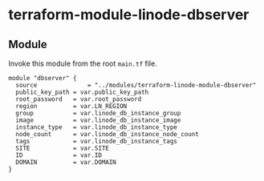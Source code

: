 # terraform-module-linode-dbserver

## Module

Invoke this module from the root `main.tf` file.

```hcl
module "dbserver" {
  source              = "../modules/terraform-linode-module-dbserver"
  public_key_path = var.public_key_path
  root_password   = var.root_password
  region          = var.LN_REGION
  group           = var.linode_db_instance_group
  image           = var.linode_db_instance_image
  instance_type   = var.linode_db_instance_type
  node_count      = var.linode_db_instance_node_count
  tags            = var.linode_db_instance_tags
  SITE            = var.SITE
  ID              = var.ID
  DOMAIN          = var.DOMAIN
}
```
